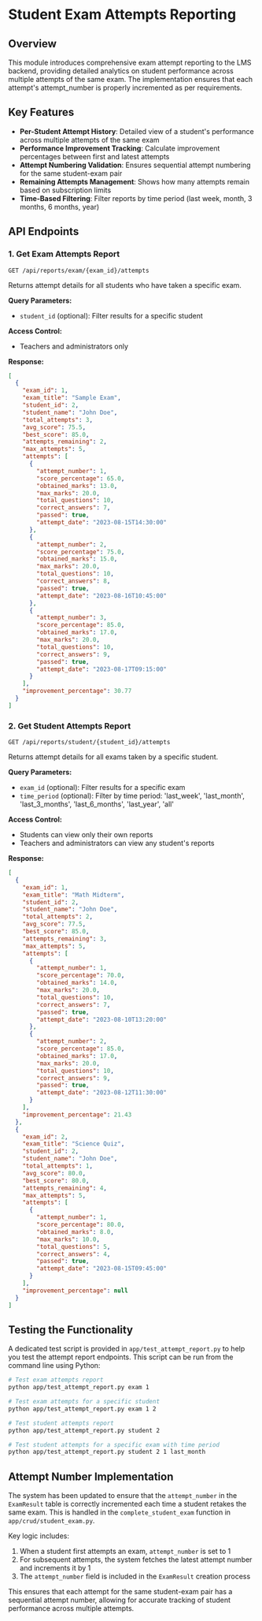 # Student Exam Attempts Reporting

## Overview

This module introduces comprehensive exam attempt reporting to the LMS backend, providing detailed analytics on student performance across multiple attempts of the same exam. The implementation ensures that each attempt's attempt_number is properly incremented as per requirements.

## Key Features

- **Per-Student Attempt History**: Detailed view of a student's performance across multiple attempts of the same exam
- **Performance Improvement Tracking**: Calculate improvement percentages between first and latest attempts
- **Attempt Numbering Validation**: Ensures sequential attempt numbering for the same student-exam pair
- **Remaining Attempts Management**: Shows how many attempts remain based on subscription limits
- **Time-Based Filtering**: Filter reports by time period (last week, month, 3 months, 6 months, year)

## API Endpoints

### 1. Get Exam Attempts Report

```
GET /api/reports/exam/{exam_id}/attempts
```

Returns attempt details for all students who have taken a specific exam.

**Query Parameters:**
- `student_id` (optional): Filter results for a specific student

**Access Control:**
- Teachers and administrators only

**Response:**
```json
[
  {
    "exam_id": 1,
    "exam_title": "Sample Exam",
    "student_id": 2,
    "student_name": "John Doe",
    "total_attempts": 3,
    "avg_score": 75.5,
    "best_score": 85.0,
    "attempts_remaining": 2,
    "max_attempts": 5,
    "attempts": [
      {
        "attempt_number": 1,
        "score_percentage": 65.0,
        "obtained_marks": 13.0,
        "max_marks": 20.0,
        "total_questions": 10,
        "correct_answers": 7,
        "passed": true,
        "attempt_date": "2023-08-15T14:30:00"
      },
      {
        "attempt_number": 2,
        "score_percentage": 75.0,
        "obtained_marks": 15.0,
        "max_marks": 20.0,
        "total_questions": 10,
        "correct_answers": 8,
        "passed": true,
        "attempt_date": "2023-08-16T10:45:00"
      },
      {
        "attempt_number": 3,
        "score_percentage": 85.0,
        "obtained_marks": 17.0,
        "max_marks": 20.0,
        "total_questions": 10,
        "correct_answers": 9,
        "passed": true,
        "attempt_date": "2023-08-17T09:15:00"
      }
    ],
    "improvement_percentage": 30.77
  }
]
```

### 2. Get Student Attempts Report

```
GET /api/reports/student/{student_id}/attempts
```

Returns attempt details for all exams taken by a specific student.

**Query Parameters:**
- `exam_id` (optional): Filter results for a specific exam
- `time_period` (optional): Filter by time period: 'last_week', 'last_month', 'last_3_months', 'last_6_months', 'last_year', 'all'

**Access Control:**
- Students can view only their own reports
- Teachers and administrators can view any student's reports

**Response:**
```json
[
  {
    "exam_id": 1,
    "exam_title": "Math Midterm",
    "student_id": 2,
    "student_name": "John Doe",
    "total_attempts": 2,
    "avg_score": 77.5,
    "best_score": 85.0,
    "attempts_remaining": 3,
    "max_attempts": 5,
    "attempts": [
      {
        "attempt_number": 1,
        "score_percentage": 70.0,
        "obtained_marks": 14.0,
        "max_marks": 20.0,
        "total_questions": 10,
        "correct_answers": 7,
        "passed": true,
        "attempt_date": "2023-08-10T13:20:00"
      },
      {
        "attempt_number": 2,
        "score_percentage": 85.0,
        "obtained_marks": 17.0,
        "max_marks": 20.0,
        "total_questions": 10,
        "correct_answers": 9,
        "passed": true,
        "attempt_date": "2023-08-12T11:30:00"
      }
    ],
    "improvement_percentage": 21.43
  },
  {
    "exam_id": 2,
    "exam_title": "Science Quiz",
    "student_id": 2,
    "student_name": "John Doe",
    "total_attempts": 1,
    "avg_score": 80.0,
    "best_score": 80.0,
    "attempts_remaining": 4,
    "max_attempts": 5,
    "attempts": [
      {
        "attempt_number": 1,
        "score_percentage": 80.0,
        "obtained_marks": 8.0,
        "max_marks": 10.0,
        "total_questions": 5,
        "correct_answers": 4,
        "passed": true,
        "attempt_date": "2023-08-15T09:45:00"
      }
    ],
    "improvement_percentage": null
  }
]
```

## Testing the Functionality

A dedicated test script is provided in `app/test_attempt_report.py` to help you test the attempt report endpoints. This script can be run from the command line using Python:

```bash
# Test exam attempts report
python app/test_attempt_report.py exam 1

# Test exam attempts for a specific student
python app/test_attempt_report.py exam 1 2

# Test student attempts report
python app/test_attempt_report.py student 2

# Test student attempts for a specific exam with time period
python app/test_attempt_report.py student 2 1 last_month
```

## Attempt Number Implementation

The system has been updated to ensure that the `attempt_number` in the `ExamResult` table is correctly incremented each time a student retakes the same exam. This is handled in the `complete_student_exam` function in `app/crud/student_exam.py`.

Key logic includes:

1. When a student first attempts an exam, `attempt_number` is set to 1
2. For subsequent attempts, the system fetches the latest attempt number and increments it by 1
3. The `attempt_number` field is included in the `ExamResult` creation process

This ensures that each attempt for the same student-exam pair has a sequential attempt number, allowing for accurate tracking of student performance across multiple attempts. 